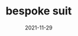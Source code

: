 ---
title: 'bespoke suit'
date: '2021-11-29' 
metatag: '' 
inventory: '14.0' 
draft: false 
# meta description 
shortDescripton: ''
description: 'Men'
longdescription: 'Ismail farid bespoke suit is meticulously handcrafted, using the most luxurious fabrics, with the finest cuts and design details. Book your appointment today for the ultimate bespoke experience at Ismail Farid.'
featured: True
# product Price
price: '250.0'
# Product Short Description
shortDescription: ''
productID: '6CE80642-344C-EC11-847F-0022486E52CE'
type: 'products'
category: 'Men' 
thumnailproduct: 'https://scontent.fkhi11-1.fna.fbcdn.net/v/t39.30808-6/p526x296/261324478_4353555414755503_1784465605827031036_n.jpg?_nc_cat=109&ccb=1-5&_nc_sid=730e14&_nc_ohc=pojdeUIwnvAAX-vwsOc&_nc_ht=scontent.fkhi11-1.fna&oh=87dbefb233398e4e2fa2e936052f8ca5&oe=61AE63D7' 
images:
  - image: 'https://scontent.fkhi11-1.fna.fbcdn.net/v/t39.30808-6/p526x296/261324478_4353555414755503_1784465605827031036_n.jpg?_nc_cat=109&ccb=1-5&_nc_sid=730e14&_nc_ohc=pojdeUIwnvAAX-vwsOc&_nc_ht=scontent.fkhi11-1.fna&oh=87dbefb233398e4e2fa2e936052f8ca5&oe=61AE63D7'  
---